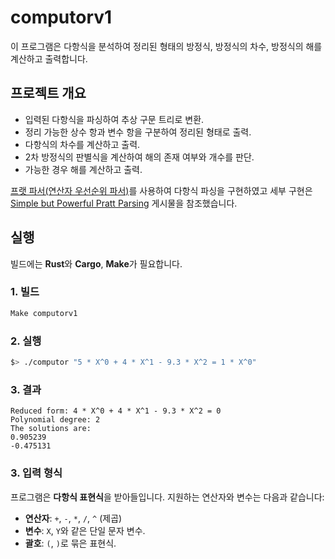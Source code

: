 # computorv1
이 프로그램은 다항식을 분석하여 정리된 형태의 방정식, 방정식의 차수, 방정식의 해를 계산하고 출력합니다.


## 프로젝트 개요

- 입력된 다항식을 파싱하여 추상 구문 트리로 변환.
- 정리 가능한 상수 항과 변수 항을 구분하여 정리된 형태로 출력.
- 다항식의 차수를 계산하고 출력.
- 2차 방정식의 판별식을 계산하여 해의 존재 여부와 개수를 판단.
- 가능한 경우 해를 계산하고 출력.


[프랫 파서(연산자 우선순위 파서)](https://en.wikipedia.org/wiki/Operator-precedence_parser)를 사용하여 다항식 파싱을 구현하였고 세부 구현은 [Simple but Powerful Pratt Parsing](https://matklad.github.io/2020/04/13/simple-but-powerful-pratt-parsing.html) 게시물을 참조했습니다.


## 실행
빌드에는 **Rust**와 **Cargo**, **Make**가 필요합니다.

### 1. 빌드
```bash
Make computorv1
```

### 2. 실행
```bash
$> ./computor "5 * X^0 + 4 * X^1 - 9.3 * X^2 = 1 * X^0"
```

### 3. 결과
```
Reduced form: 4 * X^0 + 4 * X^1 - 9.3 * X^2 = 0
Polynomial degree: 2
The solutions are:
0.905239
-0.475131
```

### 3. **입력 형식**
프로그램은 **다항식 표현식**을 받아들입니다. 지원하는 연산자와 변수는 다음과 같습니다:

- **연산자**: `+`, `-`, `*`, `/`, `^` (제곱)
- **변수**: `X`, `Y`와 같은 단일 문자 변수.
- **괄호**: `(`, `)`로 묶은 표현식.

